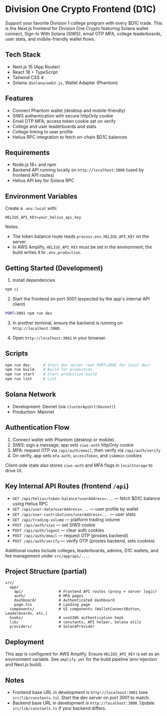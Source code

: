 # Division One Crypto Frontend (D1C)

Support your favorite Division 1 college program with every $D1C trade. This is the Next.js frontend for Division One Crypto featuring Solana wallet connect, Sign-In With Solana (SIWS), email OTP MFA, college leaderboards, user stats, and mobile-friendly wallet flows.

## Tech Stack

- Next.js 15 (App Router)
- React 18 + TypeScript
- Tailwind CSS 4
- Solana: `@solana/web3.js`, Wallet Adapter (Phantom)

## Features

- Connect Phantom wallet (desktop and mobile-friendly)
- SIWS authentication with secure httpOnly cookie
- Email OTP MFA; access token cookie set on verify
- College and user leaderboards and stats
- College linking to user profile
- Helius RPC integration to fetch on-chain $D1C balances

## Requirements

- Node.js 18+ and npm
- Backend API running locally on `http://localhost:3000` (used by frontend API routes)
- Helius API key for Solana RPC

## Environment Variables

Create a `.env.local` with:

```
HELIUS_API_KEY=your_helius_api_key
```

Notes:
- The token balance route reads `process.env.HELIUS_API_KEY` on the server.
- In AWS Amplify, `HELIUS_API_KEY` must be set in the environment; the build writes it to `.env.production`.

## Getting Started (Development)

1) Install dependencies

```bash
npm ci
```

2) Start the frontend on port 3001 (expected by the app's internal API client)

```bash
PORT=3001 npm run dev
```

3) In another terminal, ensure the backend is running on `http://localhost:3000`.

4) Open `http://localhost:3001` in your browser.

## Scripts

```bash
npm run dev      # Start dev server (set PORT=3001 for local dev)
npm run build    # Build for production
npm run start    # Start production build
npm run lint     # Lint
```

## Solana Network

- Development: Devnet (via `clusterApiUrl(Devnet)`)
- Production: Mainnet

## Authentication Flow

1) Connect wallet with Phantom (desktop or mobile)
2) SIWS: sign a message; app sets `siws-auth` httpOnly cookie
3) MFA: request OTP via `/api/auth/email`, then verify via `/api/auth/verify`
4) On verify, app sets `mfa-auth`, `accessToken`, and `isAdmin` cookies

Client-side state also stores `siws-auth` and MFA flags in `localStorage` to drive UI.

## Key Internal API Routes (frontend `/api`)

- `GET /api/helius/token-balance?userAddress=...` — fetch $D1C balance using Helius RPC
- `GET /api/user-data?userAddress=...` — user profile by wallet
- `GET /api/user-contributions?userAddress=...` — user stats
- `GET /api/trading-volume` — platform trading volume
- `POST /api/auth/siws` — set SIWS cookie
- `POST /api/auth/logout` — clear auth cookies
- `POST /api/auth/email` — request OTP (proxies backend)
- `POST /api/auth/verify` — verify OTP (proxies backend, sets cookies)

Additional routes include colleges, leaderboards, admins, D1C wallets, and fee management under `src/app/api/...`.

## Project Structure (partial)

```
src/
  app/
    api/                # Frontend API routes (proxy + server logic)
    auth/               # MFA pages
    dashboard/          # Authenticated dashboard
    page.tsx            # Landing page
  components/           # UI components (WalletConnectButton, Leaderboards, etc.)
  hooks/                # useSIWS authentication hook
  lib/                  # constants, API helper, Solana utils
  providers/            # SolanaProvider
```

## Deployment

This app is configured for AWS Amplify. Ensure `HELIUS_API_KEY` is set as an environment variable. See `amplify.yml` for the build pipeline (env injection and Next.js build).

## Notes

- Frontend base URL in development is `http://localhost:3001` (see `src/lib/constants.ts`). Start the dev server on port 3001 to match.
- Backend base URL in development is `http://localhost:3000`. Update `src/lib/constants.ts` if your backend differs.
